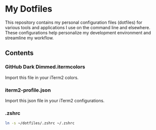 # My Dotfiles

This repository contains my personal configuration files (dotfiles) for various tools and applications I use on the command line and elsewhere. These configurations help personalize my development environment and streamline my workflow.

## Contents

### GitHub Dark Dimmed.itermcolors
Import this file in your iTerm2 colors.

### iterm2-profile.json
Import this json file in your iTerm2 configurations.

### .zshrc
```bash
ln -s ~/dotfiles/.zshrc ~/.zshrc
